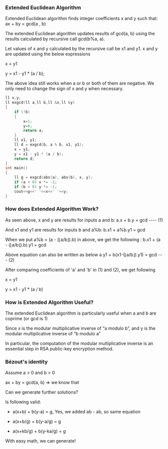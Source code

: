 
### Extended Euclidean Algorithm   

Extended Euclidean algorithm finds integer coefficients x and y such that: ax + by = gcd(a , b) 
  
The extended Euclidean algorithm updates results of gcd(a, b) using the results calculated by recursive call gcd(b%a, a).

Let values of x and y calculated by the recursive call be x1 and y1. x and y are updated using the below expressions

x = y1 

y = x1 - y1 * (a / b);

The above idea still works when a or b or both of them are negative. We only need to change the sign of x and y when necessary.
```cpp
ll x,y;
ll exgcd(ll a,ll b,ll &x,ll &y)
{
    if (!b)
    {
        x=1;
        y=0;
        return a;
    }
    ll x1, y1;
    ll d = exgcd(b, a % b, x1, y1);
    x = y1;
    y = x1 - y1 * (a / b);
    return d;
}
int main()  
{  
    ll g = exgcd(abs(a), abs(b), x, y); 
    if (a < 0) x *= -1;
    if (b < 0) y *= -1;
    cout<<g<<' '<<x<<' '<<y;  
}  
```
### How does Extended Algorithm Work?

As seen above, x and y are results for inputs a and b: a.x + b.y = gcd ---- (1)  

And x1 and y1 are results for inputs b and a%b: b.x1 + a%b.y1 = gcd   
                    
When we put a%b = (a - (⌊a/b⌋).b) in above, we get the following : b.x1 + (a - (⌊a/b⌋).b).y1  = gcd
   
Above equation can also be written as below a.y1 + b(x1-(⌊a/b⌋).y1) = gcd      --- (2)
 
After comparing coefficients of 'a' and 'b' in (1) and (2), we get following

x = y1

y = x1 - y1 * (a / b)
    
### How is Extended Algorithm Useful?

The extended Euclidean algorithm is particularly useful when a and b are coprime (or gcd is 1)

Since x is the modular multiplicative inverse of “a modulo b”, and y is the modular multiplicative inverse of “b modulo a”

In particular, the computation of the modular multiplicative inverse is an essential step in RSA public-key encryption method.

### Bézout's identity

Assume a > 0 and b > 0

ax + by = gcd(a, b)	=> we know that

Can we generate further solutions?

Is following valid:

- a(x+b) + b(y-a) = g, Yes, we added ab - ab, so same equation

- a(x+b/g) + b(y-a/g) = g

- a(x+kb/g) + b(y-ka/g) = g

With easy math, we can generate!
